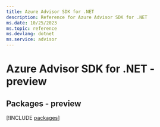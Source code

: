 ```yaml
---
title: Azure Advisor SDK for .NET
description: Reference for Azure Advisor SDK for .NET
ms.date: 10/25/2023
ms.topic: reference
ms.devlang: dotnet
ms.service: advisor
---
```

# Azure Advisor SDK for .NET - preview
## Packages - preview
[!INCLUDE [packages](advisor-index.md)]